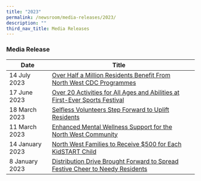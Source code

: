 ```yaml
---
title: "2023"
permalink: /newsroom/media-releases/2023/
description: ""
third_nav_title: Media Releases
---
```

### Media Release



| Date | Title |  |
| -------- | -------- | -------- |
| 14 July 2023 | [Over Half a Million Residents Benefit From North West CDC Programmes](/files/Media%20Advisory/media%20advisory%20-%20north%20west%20district%20meeting%202023.pdf)
| 17 June 2023 | [Over 20 Activities for All Ages and Abilities at First-Ever Sports Festival](/files/Media%20Advisory/media%20advisory%20-%20healthiersg%20fest%20at%20north%20west.pdf)
| 18 March 2023 | [Selfless Volunteers Step Forward to Uplift Residents](/files/Media%20Advisory/Media%20Advisory-North%20West%20Volunteers%20Awards%202023.pdf)
| 11 March 2023 | [Enhanced Mental Wellness Support for the North West Community](/files/Media%20Advisory/Media%20Advisory%20-%20Mental%20Wellness%20@%20North%20West.pdf)
| 14 January 2023    |[North West Families to Receive $500 for Each KidSTART Child](/files/Media%20Advisory/Media%20Advisory%20-%20Little%20Steps%20at%20North%20West.pdf)
| 8 January 2023    |[Distribution Drive Brought Forward to Spread Festive Cheer to Needy Residents](/files/Media%20Advisory/Media%20Advisory%20-%20WeCare%20at%20North%20West%20Service%20Weeks%20(NSL).pdf)